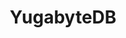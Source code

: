 ---
title: YugabyteDB
isOfficial: true
categories:
  - database
docs:
  - id: java
    url: https://www.testcontainers.org/modules/databases/yugabytedb/
    isThirdParty: false
    example: |
      ```
      var yugabyte = new YugabyteDBYSQLContainer(DockerImageName.parse("yugabytedb/yugabyte:2.14.4.0-b26"));
      yugabyte.start();
      ```
description: |
  A cloud native database
---